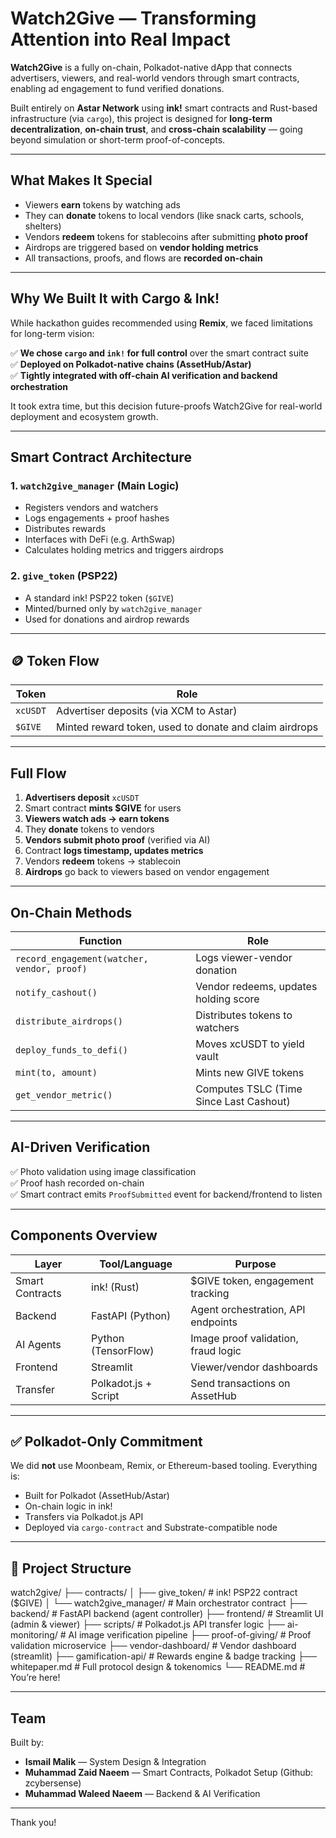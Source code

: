 # Watch2Give — Transforming Attention into Real Impact

**Watch2Give** is a fully on-chain, Polkadot-native dApp that connects advertisers, viewers, and real-world vendors through smart contracts, enabling ad engagement to fund verified donations.

Built entirely on **Astar Network** using **ink!** smart contracts and Rust-based infrastructure (via `cargo`), this project is designed for **long-term decentralization**, **on-chain trust**, and **cross-chain scalability** — going beyond simulation or short-term proof-of-concepts.

---

## What Makes It Special

- Viewers **earn** tokens by watching ads
- They can **donate** tokens to local vendors (like snack carts, schools, shelters)
- Vendors **redeem** tokens for stablecoins after submitting **photo proof**
- Airdrops are triggered based on **vendor holding metrics**
- All transactions, proofs, and flows are **recorded on-chain**

---

## Why We Built It with Cargo & Ink!

While hackathon guides recommended using **Remix**, we faced limitations for long-term vision:

✅ **We chose `cargo` and `ink!` for full control** over the smart contract suite  
✅ **Deployed on Polkadot-native chains (AssetHub/Astar)**  
✅ **Tightly integrated with off-chain AI verification and backend orchestration**

It took extra time, but this decision future-proofs Watch2Give for real-world deployment and ecosystem growth.

---

## Smart Contract Architecture

### 1. `watch2give_manager` (Main Logic)
- Registers vendors and watchers
- Logs engagements + proof hashes
- Distributes rewards
- Interfaces with DeFi (e.g. ArthSwap)
- Calculates holding metrics and triggers airdrops

### 2. `give_token` (PSP22)
- A standard ink! PSP22 token (`$GIVE`)
- Minted/burned only by `watch2give_manager`
- Used for donations and airdrop rewards

---

## 🪙 Token Flow

| Token      | Role                                                  |
|------------|-------------------------------------------------------|
| `xcUSDT`   | Advertiser deposits (via XCM to Astar)                |
| `$GIVE`    | Minted reward token, used to donate and claim airdrops|

---

## Full Flow

1. **Advertisers deposit** `xcUSDT`
2. Smart contract **mints $GIVE** for users
3. **Viewers watch ads → earn tokens**
4. They **donate** tokens to vendors
5. **Vendors submit photo proof** (verified via AI)
6. Contract **logs timestamp, updates metrics**
7. Vendors **redeem** tokens → stablecoin
8. **Airdrops** go back to viewers based on vendor engagement

---

## On-Chain Methods

| Function | Role |
|----------|------|
| `record_engagement(watcher, vendor, proof)` | Logs viewer-vendor donation |
| `notify_cashout()` | Vendor redeems, updates holding score |
| `distribute_airdrops()` | Distributes tokens to watchers |
| `deploy_funds_to_defi()` | Moves xcUSDT to yield vault |
| `mint(to, amount)` | Mints new GIVE tokens |
| `get_vendor_metric()` | Computes TSLC (Time Since Last Cashout) |

---

## AI-Driven Verification

✅ Photo validation using image classification  
✅ Proof hash recorded on-chain  
✅ Smart contract emits `ProofSubmitted` event for backend/frontend to listen

---

## Components Overview

| Layer          | Tool/Language     | Purpose                            |
|----------------|-------------------|-------------------------------------|
| Smart Contracts | ink! (Rust)       | $GIVE token, engagement tracking    |
| Backend        | FastAPI (Python)  | Agent orchestration, API endpoints  |
| AI Agents      | Python (TensorFlow)| Image proof validation, fraud logic |
| Frontend       | Streamlit         | Viewer/vendor dashboards            |
| Transfer       | Polkadot.js + Script | Send transactions on AssetHub   |

---

## ✅ Polkadot-Only Commitment

We did **not** use Moonbeam, Remix, or Ethereum-based tooling. Everything is:

- Built for Polkadot (AssetHub/Astar)
- On-chain logic in ink!
- Transfers via Polkadot.js API
- Deployed via `cargo-contract` and Substrate-compatible node

---

## 📁 Project Structure

watch2give/ ├── contracts/ │ ├── give_token/ # ink! PSP22 contract ($GIVE) │ └── watch2give_manager/ # Main orchestrator contract ├── backend/ # FastAPI backend (agent controller) ├── frontend/ # Streamlit UI (admin & viewer) ├── scripts/ # Polkadot.js API transfer logic ├── ai-monitoring/ # AI image verification pipeline ├── proof-of-giving/ # Proof validation microservice ├── vendor-dashboard/ # Vendor dashboard (streamlit) ├── gamification-api/ # Rewards engine & badge tracking ├── whitepaper.md # Full protocol design & tokenomics └── README.md # You’re here!


---

## Team

Built by:

- **Ismail Malik** — System Design & Integration
- **Muhammad Zaid Naeem** — Smart Contracts, Polkadot Setup (Github: zcybersense)
- **Muhammad Waleed Naeem** — Backend & AI Verification

---

Thank you!
